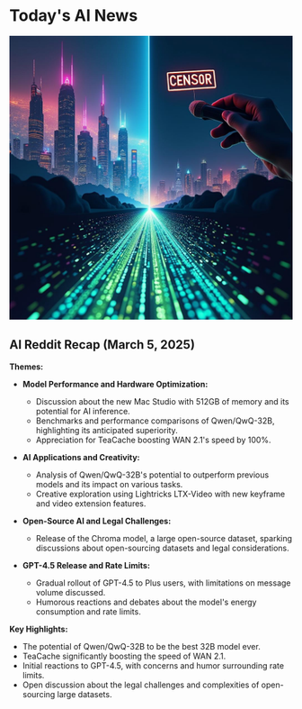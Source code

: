 
# Today's AI News

![Todays Image](pictures/20250405_101128.png)

## AI Reddit Recap (March 5, 2025)

**Themes:**

* **Model Performance and Hardware Optimization:**
    * Discussion about the new Mac Studio with 512GB of memory and its potential for AI inference.
    * Benchmarks and performance comparisons of Qwen/QwQ-32B, highlighting its anticipated superiority.
    * Appreciation for TeaCache boosting WAN 2.1's speed by 100%.


* **AI Applications and Creativity:**
    * Analysis of Qwen/QwQ-32B's potential to outperform previous models and its impact on various tasks.
    * Creative exploration using Lightricks LTX-Video with new keyframe and video extension features.


* **Open-Source AI and Legal Challenges:**
    * Release of the Chroma model, a large open-source dataset, sparking discussions about open-sourcing datasets and legal considerations.


* **GPT-4.5 Release and Rate Limits:**
    * Gradual rollout of GPT-4.5 to Plus users, with limitations on message volume discussed.
    * Humorous reactions and debates about the model's energy consumption and rate limits.


**Key Highlights:**

* The potential of Qwen/QwQ-32B to be the best 32B model ever.
* TeaCache significantly boosting the speed of WAN 2.1.
* Initial reactions to GPT-4.5, with concerns and humor surrounding rate limits.
* Open discussion about the legal challenges and complexities of open-sourcing large datasets.
